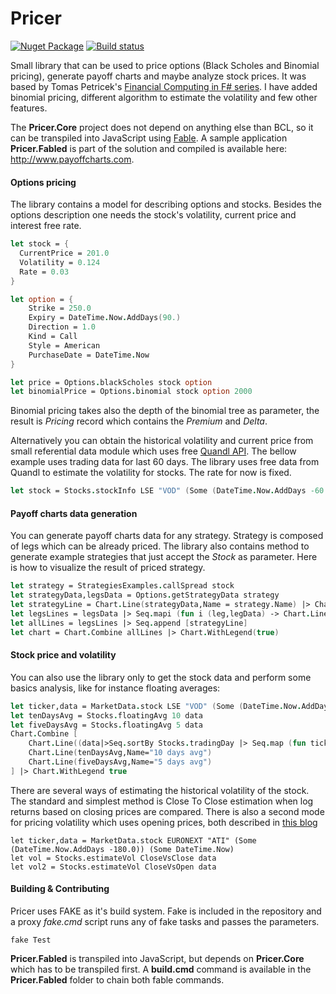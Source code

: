 # Pricer
[![Nuget Package](https://img.shields.io/nuget/v/pricer.svg)](https://www.nuget.org/packages/Pricer)
[![Build status](https://ci.appveyor.com/api/projects/status/rqvploew3rhe8b3e?svg=true)](https://ci.appveyor.com/project/hoonzis/pricer)

Small library that can be used to price options (Black Scholes and Binomial pricing), generate payoff charts and maybe analyze stock prices. It was based by Tomas Petricek's [Financial Computing in F# series](http://www.tryfsharp.org/Learn/financial-computing). I have added binomial pricing, different algorithm to estimate the volatility and few other features.

The **Pricer.Core** project does not depend on anything else than BCL, so it can be transpiled into JavaScript using [Fable](https://fable-compiler.github.io/). A sample application **Pricer.Fabled** is part of the solution and compiled is available here: http://www.payoffcharts.com.

#### Options pricing
The library contains a model for describing options and stocks. Besides the options description one needs the stock's volatility, current price and interest free rate.  

```fsharp
let stock = {
  CurrentPrice = 201.0
  Volatility = 0.124
  Rate = 0.03
}

let option = {
    Strike = 250.0
    Expiry = DateTime.Now.AddDays(90.)
    Direction = 1.0
    Kind = Call
    Style = American
    PurchaseDate = DateTime.Now
}

let price = Options.blackScholes stock option
let binomialPrice = Options.binomial stock option 2000
```

Binomial pricing takes also the depth of the binomial tree as parameter, the result is *Pricing* record which contains the *Premium* and *Delta*.

Alternatively you can obtain the historical volatility and current price from small referential data module which uses free [Quandl API](https://www.quandl.com/). The bellow example uses trading data for last 60 days. The library uses free data from Quandl to estimate the volatility for stocks. The rate for now is fixed.
```fsharp
let stock = Stocks.stockInfo LSE "VOD" (Some (DateTime.Now.AddDays -60.0)) (Some DateTime.Now)
```

#### Payoff charts data generation
You can generate payoff charts data for any strategy. Strategy is composed of legs which can be already priced. The library also contains method to generate example strategies that just accept the *Stock* as parameter. Here is how to visualize the result of priced strategy.

```fsharp
let strategy = StrategiesExamples.callSpread stock
let strategyData,legsData = Options.getStrategyData strategy
let strategyLine = Chart.Line(strategyData,Name = strategy.Name) |> Chart.WithSeries.Style(Color = Color.Red, BorderWidth = 5)
let legsLines = legsData |> Seq.mapi (fun i (leg,legData) -> Chart.Line(legData,leg.Definition.Name))
let allLines = legsLines |> Seq.append [strategyLine]
let chart = Chart.Combine allLines |> Chart.WithLegend(true)
```

#### Stock price and volatility
You can also use the library only to get the stock data and perform some basics analysis, like for instance floating averages:

```fsharp
let ticker,data = MarketData.stock LSE "VOD" (Some (DateTime.Now.AddDays -60.0)) (Some DateTime.Now)
let tenDaysAvg = Stocks.floatingAvg 10 data
let fiveDaysAvg = Stocks.floatingAvg 5 data
Chart.Combine [
    Chart.Line((data|>Seq.sortBy Stocks.tradingDay |> Seq.map (fun tick -> tick.Date, tick.Close)),Name = "Day")
    Chart.Line(tenDaysAvg,Name="10 days avg")
    Chart.Line(fiveDaysAvg,Name="5 days avg")
] |> Chart.WithLegend true
```
There are several ways of estimating the historical volatility of the stock. The standard and simplest method is Close To Close estimation when log returns based on closing prices are compared. There is also a second mode for pricing volatility which uses opening prices, both described in [this blog](http://blog.quantitations.com/stochastic%20processes/2012/12/30/estimating-stock-volatility/)

```
let ticker,data = MarketData.stock EURONEXT "ATI" (Some (DateTime.Now.AddDays -180.0)) (Some DateTime.Now)
let vol = Stocks.estimateVol CloseVsClose data
let vol2 = Stocks.estimateVol CloseVsOpen data
```

#### Building & Contributing
Pricer uses FAKE as it's build system. Fake is included in the repository and a proxy *fake.cmd* script runs any of fake tasks and passes the parameters.

```
fake Test
```
**Pricer.Fabled** is transpiled into JavaScript, but depends on **Pricer.Core** which has to be transpiled first. A **build.cmd** command is available in the **Pricer.Fabled** folder to chain both fable commands.
